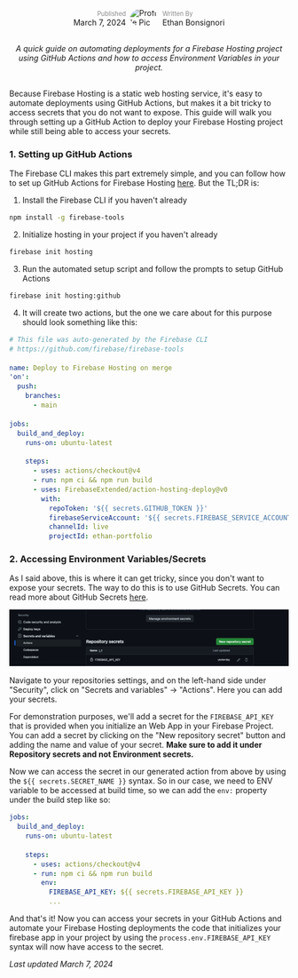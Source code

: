 <div style='display: flex; justify-content: center; align-items: center;'>
  <div style='padding-right: 8px; text-align: right;'>
    <span style='font-size: 0.8em; opacity: 0.5;'>Published</span>
    <br />
    March 7, 2024
  </div>
    <img alt='Profile Pic' src='https://i.imgur.com/k0Py8Ex.jpg?1' height='auto' width='50' style='border-radius: 50%;' />
  <div style='padding-left: 8px'>
    <span style='font-size: 0.8em; opacity: 0.5;'>Written By</span>
    <br />
    Ethan Bonsignori
  </div>
</div>

<div style='text-align: center; font-style: italic; margin: 30px 0;'>
A quick guide on automating deployments for a Firebase Hosting project using GitHub Actions and how to access Environment Variables in your project.
</div>

Because Firebase Hosting is a static web hosting service, it's easy to automate deployments using GitHub Actions, but makes it a bit tricky to access secrets that you do not want to expose. This guide will walk you through setting up a GitHub Action to deploy your Firebase Hosting project while still being able to access your secrets.

### 1. Setting up GitHub Actions

The Firebase CLI makes this part extremely simple, and you can follow how to set up GitHub Actions for Firebase Hosting [here](https://firebase.google.com/docs/hosting/github-integration). But the TL;DR is:

1. Install the Firebase CLI if you haven't already

```bash
npm install -g firebase-tools
```

2. Initialize hosting in your project if you haven't already

```bash
firebase init hosting
```

3. Run the automated setup script and follow the prompts to setup GitHub Actions

```bash
firebase init hosting:github
```

4. It will create two actions, but the one we care about for this purpose should look something like this:

```yaml
# This file was auto-generated by the Firebase CLI
# https://github.com/firebase/firebase-tools

name: Deploy to Firebase Hosting on merge
'on':
  push:
    branches:
      - main

jobs:
  build_and_deploy:
    runs-on: ubuntu-latest

    steps:
      - uses: actions/checkout@v4
      - run: npm ci && npm run build
      - uses: FirebaseExtended/action-hosting-deploy@v0
        with:
          repoToken: '${{ secrets.GITHUB_TOKEN }}'
          firebaseServiceAccount: '${{ secrets.FIREBASE_SERVICE_ACCOUNT_ETHAN_PORTFOLIO }}'
          channelId: live
          projectId: ethan-portfolio
```

### 2. Accessing Environment Variables/Secrets

As I said above, this is where it can get tricky, since you don't want to expose your secrets. The way to do this is to use GitHub Secrets. You can read more about GitHub Secrets [here](https://docs.github.com/en/actions/reference/encrypted-secrets).

<a target="_blank" href="../images/blogs/4/secrets-actions.png" title="View original image">
<img class="blog-screenshot" src="../images/blogs/4/secrets-actions.png" alt="secrets and variables -> actions">
</a>

Navigate to your repositories settings, and on the left-hand side under "Security", click on "Secrets and variables" -> "Actions". Here you can add your secrets.

For demonstration purposes, we'll add a secret for the `FIREBASE_API_KEY` that is provided when you initialize an Web App in your Firebase Project. You can add a secret by clicking on the "New repository secret" button and adding the name and value of your secret. **Make sure to add it under Repository secrets and not Environment secrets.**

Now we can access the secret in our generated action from above by using the `${{ secrets.SECRET_NAME }}` syntax. So in our case, we need to ENV variable to be accessed at build time, so we can add the `env:` property under the build step like so:

```yaml
jobs:
  build_and_deploy:
    runs-on: ubuntu-latest

    steps:
      - uses: actions/checkout@v4
      - run: npm ci && npm run build
        env:
          FIREBASE_API_KEY: ${{ secrets.FIREBASE_API_KEY }}
          ...
```

And that's it! Now you can access your secrets in your GitHub Actions and automate your Firebase Hosting deployments the code that initializes your firebase app in your project by using the `process.env.FIREBASE_API_KEY` syntax will now have access to the secret.

_Last updated March 7, 2024_
